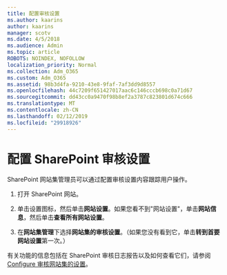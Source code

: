 ```yaml
---
title: 配置审核设置
ms.author: kaarins
author: kaarins
manager: scotv
ms.date: 4/5/2018
ms.audience: Admin
ms.topic: article
ROBOTS: NOINDEX, NOFOLLOW
localization_priority: Normal
ms.collection: Adm_O365
ms.custom: Adm_O365
ms.assetid: 98b3d4fa-9210-43e8-9faf-7af3dd9d8557
ms.openlocfilehash: 44c7209f651427017aac6c146cccb698c0a71d67
ms.sourcegitcommit: dd43cc0a9470f98b8ef2a3787c823801d674c666
ms.translationtype: MT
ms.contentlocale: zh-CN
ms.lasthandoff: 02/12/2019
ms.locfileid: "29918926"
---
```

# <a name="configure-sharepoint-audit-settings"></a>配置 SharePoint 审核设置

SharePoint 网站集管理员可以通过配置审核设置内容跟踪用户操作。
  
1. 打开 SharePoint 网站。
    
2. 单击设置图标，然后单击**网站设置**。如果您看不到"网站设置"，单击**网站信息**，然后单击**查看所有网站设置**。
    
3. 在**网站集管理**下选择**网站集的审核设置**。（如果您没有看到它，单击**转到首要网站设置**第一次。） 
    
有关功能的信息包括在 SharePoint 审核日志报告以及如何查看它们，请参阅[Configure 审核网站集的设置](https://go.microsoft.com/fwlink/?linkid=404050)。
  

